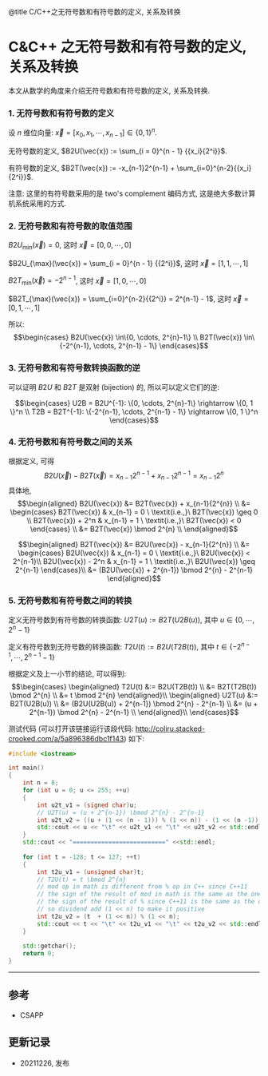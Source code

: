 @title C/C++之无符号数和有符号数的定义, 关系及转换
# C&C++ 之无符号数和有符号数的定义, 关系及转换

本文从数学的角度来介绍无符号数和有符号数的定义, 关系及转换.

### 1. 无符号数和有符号数的定义
设 $n$ 维位向量: $\vec{x} = [x_0,x_1,\cdots, x_{n-1}] \in \{0, 1 \}^n$.

无符号数的定义, $B2U(\vec{x}) := \sum_{i = 0}^{n - 1} {{x_i}{2^i}}$.

有符号数的定义, $B2T(\vec{x}) := -x_{n-1}2^{n-1} + \sum_{i=0}^{n-2}{{x_i}{2^i}}$.

注意: 这里的有符号数采用的是 two's complement 编码方式, 这是绝大多数计算机系统采用的方式.


### 2. 无符号数和有符号数的取值范围
$B2U_{\min}(\vec{x}) = 0$, 这时 $\vec{x} = [0, 0, \cdots, 0]$

$B2U_{\max}(\vec{x}) = \sum_{i = 0}^{n - 1} {{2^i}}$, 这时 $\vec{x} = [1, 1, \cdots, 1]$

$B2T_{\min}(\vec{x}) = -2^{n-1}$, 这时 $\vec{x} = [1, 0, \cdots, 0]$

$B2T_{\max}(\vec{x}) = \sum_{i=0}^{n-2}{{2^i}} = 2^{n-1} - 1$, 这时 $\vec{x} = [0, 1,\cdots, 1]$

所以: 
$$\begin{cases}
B2U(\vec{x}) \in\{0, \cdots, 2^{n}-1\} \\
B2T(\vec{x}) \in\{-2^{n-1}, \cdots, 2^{n-1} - 1\}
\end{cases}$$


### 3. 无符号数和有符号数转换函数的逆
可以证明 $B2U$ 和 $B2T$ 是双射 (bijection) 的, 所以可以定义它们的逆:

$$\begin{cases}
U2B = B2U^{-1}: \{0, \cdots, 2^{n}-1\} \rightarrow \{0, 1 \}^n \\
T2B = B2T^{-1}: \{-2^{n-1}, \cdots, 2^{n-1} - 1\} \rightarrow \{0, 1 \}^n
\end{cases}$$


### 4. 无符号数和有符号数之间的关系
根据定义, 可得
$$B2U(\vec{x}) - B2T(\vec{x}) = x_{n-1}{2^{n-1}} + x_{n-1}2^{n-1} = x_{n-1}{2^{n}}$$
具体地,
$$\begin{aligned}
B2U(\vec{x}) &= B2T(\vec{x}) + x_{n-1}{2^{n}} \\
             &= \begin{cases} 
                B2T(\vec{x})       & x_{n-1} = 0 \ \textit{i.e.,}\ B2T(\vec{x}) \geq 0 \\
                B2T(\vec{x}) + 2^n & x_{n-1} = 1 \ \textit{i.e.,}\ B2T(\vec{x}) < 0
                \end{cases} \\
             &= B2T(\vec{x}) \bmod 2^{n} \\
\end{aligned}$$

$$\begin{aligned}
B2T(\vec{x}) &= B2U(\vec{x}) - x_{n-1}{2^{n}} \\
             &= \begin{cases} 
                B2U(\vec{x})       & x_{n-1} = 0 \ \textit{i.e.,}\ B2U(\vec{x}) < 2^{n-1}\\
                B2U(\vec{x}) - 2^n & x_{n-1} = 1 \ \textit{i.e.,}\ B2U(\vec{x}) \geq 2^{n-1}
                \end{cases}\\
             &= (B2U(\vec{x}) + 2^{n-1}) \bmod 2^{n} - 2^{n-1}
\end{aligned}$$


### 5. 无符号数和有符号数之间的转换
定义无符号数到有符号数的转换函数: $U2T(u) := B2T(U2B(u))$, 其中 $u \in \{0, \cdots, 2^{n}-1\}$

定义有符号数到无符号数的转换函数: $T2U(t) := B2U(T2B(t))$, 其中 $t \in \{-2^{n-1}, \cdots, 2^{n-1} - 1\}$

根据定义及上一小节的结论, 可以得到:
$$\begin{cases}
\begin{aligned}
T2U(t) &:= B2U(T2B(t)) \\
       &= B2T(T2B(t)) \bmod 2^{n} \\
       &= t \bmod 2^{n} 
\end{aligned}\\
\begin{aligned}
U2T(u) &:= B2T(U2B(u)) \\
       &= (B2U(U2B(u)) + 2^{n-1}) \bmod 2^{n} - 2^{n-1} \\
       &= (u + 2^{n-1}) \bmod 2^{n} - 2^{n-1} \\
\end{aligned}\\
\end{cases}$$

测试代码 (可以打开该链接运行该段代码: <http://coliru.stacked-crooked.com/a/5a896386dbc1f143>) 如下:
```c++
#include <iostream>

int main()
{
    int n = 8;
    for (int u = 0; u <= 255; ++u)
    {
        int u2t_v1 = (signed char)u;
        // U2T(u) = (u + 2^{n-1}) \bmod 2^{n} - 2^{n-1}
        int u2t_v2 = ((u + (1 << (n - 1))) % (1 << n)) - (1 << (n -1));
        std::cout << u << "\t" << u2t_v1 << "\t" << u2t_v2 << std::endl;
    }
    std::cout << "==========================" <<std::endl;
    
    for (int t = -128; t <= 127; ++t)
    {
        int t2u_v1 = (unsigned char)t;
        // T2U(t) = t \bmod 2^{n}
        // mod op in math is different from % op in C++ since C++11
        // the sign of the result of mod in math is the same as the one of divisor
        // the sign of the result of % since C++11 is the same as the one of dividend
        // so dividend add (1 << n) to make it positive
        int t2u_v2 = (t  + (1 << n)) % (1 << n);
        std::cout << t << "\t" << t2u_v1 << "\t" << t2u_v2 << std::endl;
    }
    
    std::getchar();
    return 0;
}
```
----

## 参考
- CSAPP

## 更新记录
- 20211226, 发布

